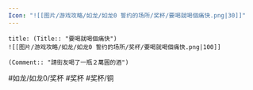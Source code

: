 ```yaml
---
Icon: "![[图片/游戏攻略/如龙/如龙0 誓约的场所/奖杯/要喝就喝個痛快.png|30]]"
---
```

```ad-common-bronze-trophy
title: (Title:: "要喝就喝個痛快")
![[图片/游戏攻略/如龙/如龙0 誓约的场所/奖杯/要喝就喝個痛快.png|100]]

(Comment:: "請街友喝了一瓶２萬圓的酒")
```

#如龙/如龙0/奖杯 #奖杯 #奖杯/铜
